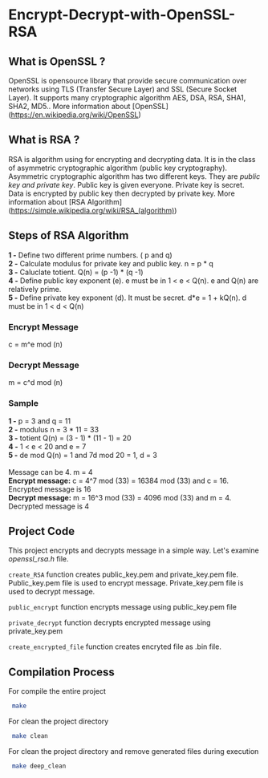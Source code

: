 # Encrypt-Decrypt-with-OpenSSL-RSA

## What is OpenSSL ?
OpenSSL is opensource library that provide secure communication over networks using TLS (Transfer Secure Layer) and SSL (Secure Socket Layer). 
It supports many cryptographic algorithm AES, DSA, RSA, SHA1, SHA2, MD5.. More information about [OpenSSL] (https://en.wikipedia.org/wiki/OpenSSL) 

## What is RSA ? 
RSA is algorithm using for encrypting and decrypting data. 
It is in the class of asymmetric cryptographic algorithm (public key cryptography). 
Asymmetric cryptographic algorithm has two different keys. 
They are *public key and private key*. Public key is given everyone. 
Private key is secret. 
Data is encrypted by public key then decrypted by private key.
More information about [RSA Algorithm] (https://simple.wikipedia.org/wiki/RSA_(algorithm)) 

## Steps of RSA Algorithm
**1 -** Define two different prime numbers. ( p and q) <br />
**2 -** Calculate modulus for private key and public key. n = p * q <br />
**3 -** Caluclate totient. Q(n) = (p -1) * (q -1) <br />
**4 -** Define public key exponent (e). e must be in 1 < e < Q(n). e and Q(n) are relatively prime. <br />
**5 -** Define private key exponent (d). It must be secret. d*e = 1 + kQ(n). d must be in 1 < d < Q(n) <br />

### Encrypt Message

c = m^e mod (n)

### Decrypt Message

m = c^d mod (n)

### Sample

**1 -** p = 3 and q = 11 <br />
**2 -** modulus n = 3 * 11 = 33 <br />
**3 -** totient Q(n) = (3 - 1) * (11 - 1) = 20 <br />
**4 -** 1 < e < 20 and e = 7 <br />
**5 -** de mod Q(n) = 1 and 7d mod 20 = 1, d = 3 <br />
<br />
Message can be 4. m = 4 <br />
**Encrypt message:** c = 4^7 mod (33) = 16384 mod (33) and c = 16. Encrypted message is 16 <br />
**Decrypt message:** m = 16^3 mod (33) = 4096 mod (33) and m = 4. Decrypted message is 4 <br />

## Project Code
This project encrypts and decrypts message in a simple way. Let's examine *openssl_rsa.h* file. <br />

`create_RSA` function creates public_key.pem and private_key.pem file. Public_key.pem file is used to encrypt message. Private_key.pem file is used to decrypt message. <br />

`public_encrypt` function encrypts message using public_key.pem file <br />

`private_decrypt` function decrypts encrypted message using private_key.pem <br />

`create_encrypted_file` function creates encryted file as .bin file.

## Compilation Process
For compile the entire project
```sh
 make
```

For clean the project directory
```sh
 make clean
```

For clean the project directory and remove generated files during execution
```sh
 make deep_clean
```
